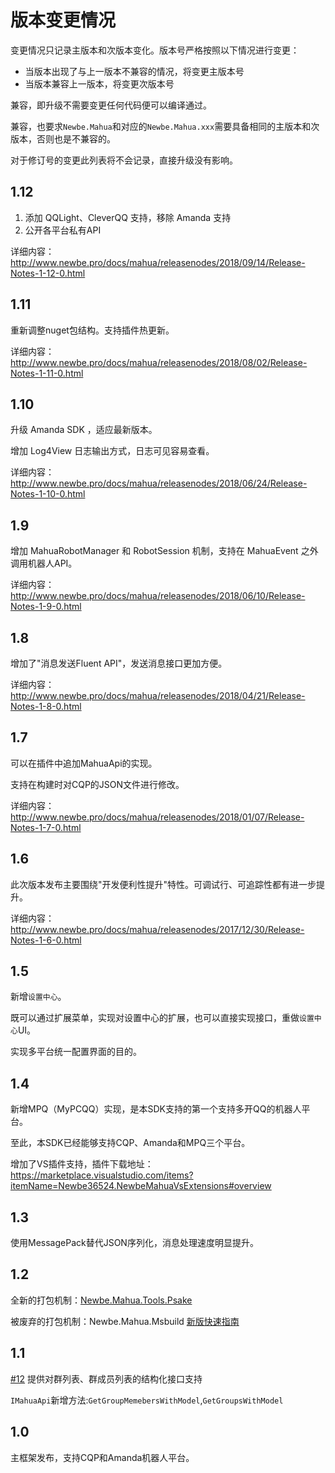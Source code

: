 # 版本变更情况

变更情况只记录主版本和次版本变化。版本号严格按照以下情况进行变更：

- 当版本出现了与上一版本不兼容的情况，将变更主版本号
- 当版本兼容上一版本，将变更次版本号

兼容，即升级不需要变更任何代码便可以编译通过。

兼容，也要求`Newbe.Mahua`和对应的`Newbe.Mahua.xxx`需要具备相同的主版本和次版本，否则也是不兼容的。

对于修订号的变更此列表将不会记录，直接升级没有影响。

## 1.12

1. 添加 QQLight、CleverQQ 支持，移除 Amanda 支持
2. 公开各平台私有API

详细内容：<http://www.newbe.pro/docs/mahua/releasenodes/2018/09/14/Release-Notes-1-12-0.html>

## 1.11

重新调整nuget包结构。支持插件热更新。

详细内容：<http://www.newbe.pro/docs/mahua/releasenodes/2018/08/02/Release-Notes-1-11-0.html>

## 1.10

升级 Amanda SDK ，适应最新版本。

增加 Log4View 日志输出方式，日志可见容易查看。

详细内容：<http://www.newbe.pro/docs/mahua/releasenodes/2018/06/24/Release-Notes-1-10-0.html>

## 1.9

增加 MahuaRobotManager 和 RobotSession 机制，支持在 MahuaEvent 之外调用机器人API。

详细内容：<http://www.newbe.pro/docs/mahua/releasenodes/2018/06/10/Release-Notes-1-9-0.html>

## 1.8

增加了"消息发送Fluent API"，发送消息接口更加方便。

详细内容：<http://www.newbe.pro/docs/mahua/releasenodes/2018/04/21/Release-Notes-1-8-0.html>

## 1.7

可以在插件中追加MahuaApi的实现。

支持在构建时对CQP的JSON文件进行修改。

详细内容：<http://www.newbe.pro/docs/mahua/releasenodes/2018/01/07/Release-Notes-1-7-0.html>

## 1.6

此次版本发布主要围绕"开发便利性提升"特性。可调试行、可追踪性都有进一步提升。

详细内容：<http://www.newbe.pro/docs/mahua/releasenodes/2017/12/30/Release-Notes-1-6-0.html>

## 1.5

新增`设置中心`。

既可以通过扩展菜单，实现对设置中心的扩展，也可以直接实现接口，重做`设置中心`UI。

实现多平台统一配置界面的目的。

## 1.4

新增MPQ（MyPCQQ）实现，是本SDK支持的第一个支持多开QQ的机器人平台。

至此，本SDK已经能够支持CQP、Amanda和MPQ三个平台。

增加了VS插件支持，插件下载地址：<https://marketplace.visualstudio.com/items?itemName=Newbe36524.NewbeMahuaVsExtensions#overview>

## 1.3

使用MessagePack替代JSON序列化，消息处理速度明显提升。

## 1.2

全新的打包机制：[Newbe.Mahua.Tools.Psake](https://www.nuget.org/packages/Newbe.Mahua.Tools.Psake/)

被废弃的打包机制：Newbe.Mahua.Msbuild [新版快速指南](http://www.newbe.cf/docs/mahua/2017/10/26/Begin-First-Plugin-With-Mahua-In-v1.2.html)

## 1.1

[#12](https://github.com/Newbe36524/Newbe.Mahua.Framework/issues/12) 提供对群列表、群成员列表的结构化接口支持

`IMahuaApi`新增方法:`GetGroupMemebersWithModel`,`GetGroupsWithModel`

## 1.0

主框架发布，支持CQP和Amanda机器人平台。
